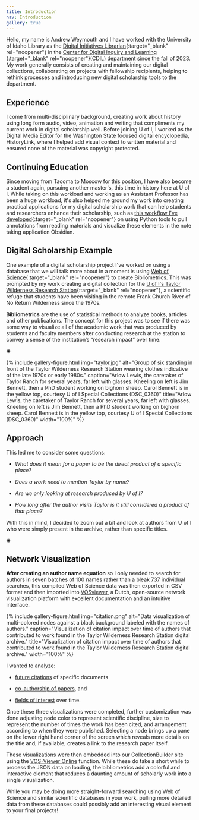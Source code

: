 ```yaml
---
title: Introduction
nav: Introduction
gallery: true
---
```


Hello, my name is Andrew Weymouth and I have worked with the University of Idaho Library as the [Digital Initiatives Librarian](https://www.lib.uidaho.edu/about/people/aweymouth.html){:target="_blank" rel="noopener"} in the [Center for Digital Inquiry and Learning ](https://cdil.lib.uidaho.edu/){:target="_blank" rel="noopener"}(CDIL) department since the fall of 2023. My work generally consists of creating and maintaining our digital collections, collaborating on projects with fellowship recipients, helping to rethink processes and introducing new digital scholarship tools to the department.

## Experience

I come from multi-disciplinary background, creating work about history using long form audio, video, animation and writing that compliments my current work in digital scholarship well. Before joining U of I, I worked as the Digital Media Editor for the Washington State focused digital encyclopedia, HistoryLink, where I helped add visual context to written material and ensured none of the material was copyright protected. 

## Continuing Education

Since moving from Tacoma to Moscow for this position, I have also become a student again, pursuing another master's, this time in history here at U of I. While taking on this workload and working as an Assistant Professor has been a huge workload, it's also helped me ground my work into creating practical applications for my digital scholarship work that can help students and researchers enhance their scholarship, such as [this workflow I've developed](https://aweymo-ui.github.io/python_obsidian/){:target="_blank" rel="noopener"} on using Python tools to pull annotations from reading materials and visualize these elements in the note taking application Obsidian.  

## Digital Scholarship Example

One example of a digital scholarship project I've worked on using a database that we will talk more about in a moment is using [Web of Science](https://www.webofscience.com/wos/woscc/basic-search){:target="_blank" rel="noopener"} to create Bibliometrics. This was prompted by my work creating a digital collection for the [U of I's Taylor Wilderness Research Station](https://www.lib.uidaho.edu/digital/taylor-archive/){:target="_blank" rel="noopener"}, a scientific refuge that students have been visiting in the remote Frank Church River of No Return Wilderness since the 1970s.

**Bibliometrics** are the use of statistical methods to analyze books, articles and other publications. The concept for this project was to see if there was some way to visualize all of the academic work that was produced by students and faculty members after conducting research at the station to convey a sense of the institution’s “research impact” over time. 

<div class="symbol-container">
    <p class="symbol">&#10042;</p>
</div>

{% include gallery-figure.html img="taylor.jpg" alt="Group of six standing in front of the Taylor Wilderness Research Station wearing clothes indicative of the late 1970s or early 1980s." caption="Arlow Lewis, the caretaker of Taylor Ranch for several years, far left with glasses. Kneeling on left is Jim Bennett, then a PhD student working on bighorn sheep. Carol Bennett is in the yellow top, courtesy U of I Special Collections (DSC_0360)" title="Arlow Lewis, the caretaker of Taylor Ranch for several years, far left with glasses. Kneeling on left is Jim Bennett, then a PhD student working on bighorn sheep. Carol Bennett is in the yellow top, courtesy U of I Special Collections (DSC_0360)" width="100%" %}

## Approach

This led me to consider some questions: 

* _What does it mean for a paper to be the direct product of a specific place?_ 

* _Does a work need to mention Taylor by name?_ 

* _Are we only looking at research produced by U of I?_ 

* _How long after the author visits Taylor is it still considered a product of that place?_ 

With this in mind, I decided to zoom out a bit and look at authors from U of I who were simply present in the archive, rather than specific titles.

<div class="symbol-container">
    <p class="symbol">&#10042;</p>
</div>

## Network Visualization

**After creating an author name equation** so I only needed to search for authors in seven batches of 100 names rather than a bleak 737 individual searches, this compiled Web of Science data was then exported in CSV format and then imported into [VOSviewer](https://www.vosviewer.com/), a Dutch, open-source network visualization platform with excellent documentation and an intuitive interface.

{% include gallery-figure.html img="citation.png" alt="Data visualization of multi-colored nodes against a black background labeled with the names of authors." caption="Visualization of citation impact over time of authors that contributed to work found in the Taylor Wilderness Research Station digital archive."  title="Visualization of citation impact over time of authors that contributed to work found in the Taylor Wilderness Research Station digital archive." width="100%" %}

I wanted to analyze: 

* [future citations](https://www.lib.uidaho.edu/digital/taylor-archive/citation.html) of specific documents 

* [co-authorship of papers](https://www.lib.uidaho.edu/digital/taylor-archive/coauthorship.html), and 

* [fields of interest](https://www.lib.uidaho.edu/digital/taylor-archive/keywords.html) over time. 

Once these three visualizations were completed, further customization was done adjusting node color to represent scientific discipline, size to represent the number of times the work has been cited, and arrangement according to when they were published. Selecting a node brings up a pane on the lower right hand corner of the screen which reveals more details on the title and, if available, creates a link to the research paper itself.

These visualizations were then embedded into our CollectionBuilder site using the [VOS-Viewer Online](https://github.com/neesjanvaneck/VOSviewer-Online) function. While these do take a short while to process the JSON data on loading, the bibliometrics add a colorful and interactive element that reduces a daunting amount of scholarly work into a single visualization.

While you may be doing more straight-forward searching using Web of Science and similar scientific databases in your work, pulling more detailed data from these databases could possibly add an interesting visual element to your final projects!